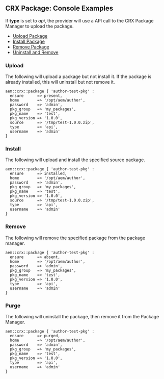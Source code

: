 
## CRX Package: Console Examples

If **type** is set to *api*, the provider will use a API call to the CRX Package Manager to upload the package.

* [Upload Package](#upload)
* [Install Package](#install)
* [Remove Package](#remove)
* [Uninstall and Remove](#purge)


### Upload

The following will upload a package but not install it. If the package is already installed, this will uninstall but not remove it.

~~~ puppet
aem::crx::package { 'author-test-pkg' :
  ensure      => present,
  home        => '/opt/aem/author',
  password    => 'admin',
  pkg_group   => 'my_packages',
  pkg_name    => 'test',
  pkg_version => '1.0.0',
  source      => '/tmp/test-1.0.0.zip',
  type        => 'api',
  username    => 'admin'
}
~~~

### Install

The following will upload and install the specified source package.

~~~ puppet
aem::crx::package { 'author-test-pkg' :
  ensure      => installed,
  home        => '/opt/aem/author',
  password    => 'admin',
  pkg_group   => 'my_packages',
  pkg_name    => 'test',
  pkg_version => '1.0.0',
  source      => '/tmp/test-1.0.0.zip',
  type        => 'api',
  username    => 'admin'
}
~~~

### Remove 

The following will remove the specified package from the package manager.

~~~puppet
aem::crx::package { 'author-test-pkg' :
  ensure      => absent,
  home        => '/opt/aem/author',
  password    => 'admin',
  pkg_group   => 'my_packages',
  pkg_name    => 'test',
  pkg_version => '1.0.0',
  type        => 'api',
  username    => 'admin'
}
~~~

### Purge 

The following will uninstall the package, then remove it from the Package Manager.

~~~puppet
aem::crx::package { 'author-test-pkg' :
  ensure      => purged,
  home        => '/opt/aem/author',
  password    => 'admin',
  pkg_group   => 'my_packages',
  pkg_name    => 'test',
  pkg_version => '1.0.0',
  type        => 'api',
  username    => 'admin'
}
~~~
